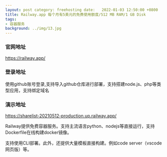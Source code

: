 ```yaml
---
layout: post category: freehosting date:   2022-01-03 12:50:00 +0800
title: Railway.app 每个月有5美元的免费使用额度/512 MB RAM/1 GB Disk
tags:
- 容器服务
background: ../img/13.jpg
---
```



### 官网地址
https://railway.app/

### 登录地址
使用github账号登录,支持导入github仓库进行部署，支持搭建node.js、php等类型应用，支持绑定域名

### 演示地址
https://sharelist-20210512-production.up.railway.app/


Railway提供免费容器服务。支持主流语言python、nodejs等直接运行，支持Dockerfile在线构建docker镜像。

支持使用CLI部署。此外，还提供大量模板直接构建。例如code server（vscode网页版）等。